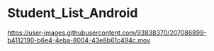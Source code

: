 # Student_List_Android

https://user-images.githubusercontent.com/93838370/207086899-b4112190-b6e4-4eba-8004-43e8b61c494c.mov

